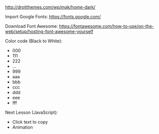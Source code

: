 http://droitthemes.com/wp/mak/home-dark/

Import Google Fonts:
https://fonts.google.com/

Download Font Awesome:
https://fontawesome.com/how-to-use/on-the-web/setup/hosting-font-awesome-yourself

Color code (Black to White):
- 000
- 111
- 222
- ...
- 999
- aaa
- bbb
- ccc
- ddd
- eee
- fff

Next Lesson (JavaScript):
- Click text to copy
- Animation

